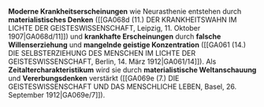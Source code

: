 
**Moderne Krankheitserscheinungen** wie Neurasthenie entstehen durch **materialistisches Denken** ([[GA068d (11.) DER KRANKHEITSWAHN IM LICHTE DER GEISTESWISSENSCHAFT, Leipzig, 11. Oktober 1907|GA068d/11]]) und **krankhafte Erscheinungen** durch **falsche Willenserziehung** und **mangelnde geistige Konzentration** ([[GA061 (14.) DIE SELBSTERZIEHUNG DES MENSCHEN IM LICHTE DER GEISTESWISSENSCHAFT, Berlin, 14. März 1912|GA061/14]]). Als **Zeitaltercharakteristikum** wird sie durch **materialistische Weltanschauung** und **Vererbungsdenken** verstärkt ([[GA069e (7.) DIE GEISTESWISSENSCHAFT UND DAS MENSCHLICHE LEBEN, Basel, 26. September 1912|GA069e/7]]).
